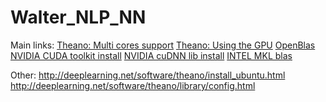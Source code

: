# Walter_NLP_NN
Main links:
[Theano: Multi cores support](http://deeplearning.net/software/theano/tutorial/multi_cores.html)
[Theano: Using the GPU](http://deeplearning.net/software/theano/tutorial/using_gpu.html)
[OpenBlas](https://github.com/xianyi/OpenBLAS)
[NVIDIA CUDA toolkit install](http://docs.nvidia.com/cuda/cuda-getting-started-guide-for-linux/)
[NVIDIA cuDNN lib install](https://developer.nvidia.com/cudnn)
[INTEL MKL blas](https://software.intel.com/en-us/intel-mkl)

Other:
http://deeplearning.net/software/theano/install_ubuntu.html
http://deeplearning.net/software/theano/library/config.html

